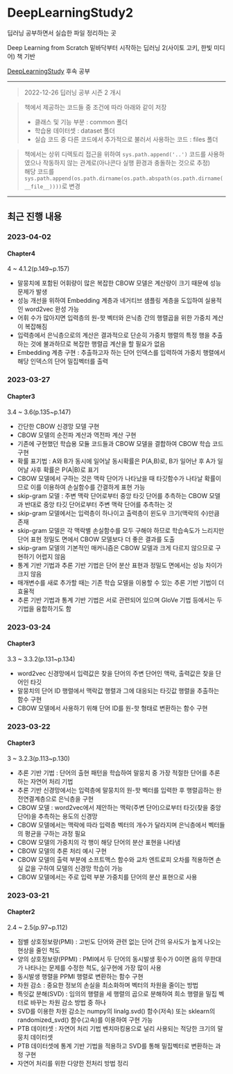 # DeepLearningStudy2

딥러닝 공부하면서 실습한 파일 정리하는 곳

Deep Learning from Scratch 밑바닥부터 시작하는 딥러닝 2(사이토 고키, 한빛 미디어) 책 기반

<a href="https://github.com/hcm1206/DeepLearningStudy">DeepLearningStudy</a> 후속 공부

******
  
> 2022-12-26 딥러닝 공부 시즌 2 개시  
  
  
> 책에서 제공하는 코드들 중 조건에 따라 아래와 같이 저장  
> - 클래스 및 기능 부분 : common 폴더  
> - 학습용 데이터셋 : dataset 폴더  
> - 실습 코드 중 다른 코드에서 추가적으로 불러서 사용하는 코드 : files 폴더  
  
  
> 책에서는 상위 디렉토리 접근을 위하여 ```sys.path.append('..')``` 코드를 사용하였으나 작동하지 않는 관계로(아나콘다 실행 환경과 충돌하는 것으로 추정)  
> 해당 코드를 ```sys.path.append(os.path.dirname(os.path.abspath(os.path.dirname(__file__))))```로 변경  
   
******
  
## 최근 진행 내용

### 2023-04-02
#### Chapter4
4 ~ 4.1.2(p.149~p.157)
- 말뭉치에 포함된 어휘량이 많은 복잡한 CBOW 모델은 계산량이 크기 때문에 성능 문제가 발생
- 성능 개선을 위하여 Embedding 계층과 네거티브 샘플링 계층을 도입하여 실용적인 word2vec 완성 가능
- 어휘 수가 많아지면 입력층의 원-핫 벡터와 은닉층 간의 행렬곱을 위한 가중치 계산이 복잡해짐
- 입력층에서 은닉층으로의 계산은 결과적으로 단순히 가중치 행렬의 특정 행을 추출하는 것에 불과하므로 복잡한 행렬곱 계산을 할 필요가 없음
- Embedding 계층 구현 : 추출하고자 하는 단어 인덱스를 입력하여 가중치 행렬에서 해당 인덱스의 단어 밀집벡터를 출력

### 2023-03-27  
#### Chapter3  
3.4 ~ 3.6(p.135~p.147)
- 간단한 CBOW 신경망 모델 구현  
- CBOW 모델의 순전파 계산과 역전파 계산 구현   
- 기존에 구현했던 학습용 모듈 코드들과 CBOW 모델을 결합하여 CBOW 학습 코드 구현   
- 확률 표기법 : A와 B가 동시에 일어날 동시확률은 P(A,B)로, B가 일어난 후 A가 일어날 사후 확률은 P(A|B)로 표기
- CBOW 모델에서 구하는 것은 맥락 단어가 나타났을 때 타깃함수가 나타날 확률이므로 이를 이용하여 손실함수를 간결하게 표현 가능
- skip-gram 모델 : 주변 맥락 단어로부터 중앙 타깃 단어를 추측하는 CBOW 모델과 반대로 중앙 타깃 단어로부터 주변 맥락 단어를 추측하는 것
- skip-gram 모델에서는 입력층이 하나이고 출력층이 윈도우 크기(맥락의 수)만큼 존재
- skip-gram 모델은 각 맥락별 손실함수를 모두 구해야 하므로 학습속도가 느리지만 단어 표현 정밀도 면에서 CBOW 모델보다 더 좋은 결과를 도출
- skip-gram 모델의 기본적인 매커니즘은 CBOW 모델과 크게 다르지 않으므로 구현하기 어렵지 않음
- 통계 기반 기법과 추론 기반 기법은 단어 분산 표현과 정밀도 면에서는 성능 차이가 크지 않음
- 매개변수를 새로 추가할 때는 기존 학습 모델을 이용할 수 있는 추론 기반 기법이 더 효율적
- 추론 기반 기법과 통계 기반 기법은 서로 관련되어 있으며 GloVe 기법 등에서는 두 기법을 융합하기도 함

### 2023-03-24 
#### Chapter3  
3.3 ~ 3.3.2(p.131~p.134)
- word2vec 신경망에서 입력값은 찾을 단어의 주변 단어인 맥락, 출력값은 찾을 단어인 타깃  
- 말뭉치의 단어 ID 행렬에서 맥락값 행렬과 그에 대응되는 타깃값 행렬을 추출하는 함수 구현   
- CBOW 모델에서 사용하기 위해 단어 ID를 원-핫 형태로 변환하는 함수 구현  
  
### 2023-03-22  
#### Chapter3  
3 ~ 3.2.3(p.113~p.130)
- 추론 기반 기법 : 단어의 출현 패턴을 학습하여 말뭉치 중 가장 적절한 단어를 추론하는 자연어 처리 기법  
- 추론 기반 신경망에서는 입력층에 말뭉치의 원-핫 벡터를 입력한 후 행렬곱하는 완전연결계층으로 은닉층을 구현   
- CBOW 모델 : word2vec에서 제안하는 맥락(주변 단어)으로부터 타깃(찾을 중앙 단어)을 추측하는 용도의 신경망    
- CBOW 모델에서는 맥락에 따라 입력층 벡터의 개수가 달라지며 은닉층에서 벡터들의 평균을 구하는 과정 필요  
- CBOW 모델의 가중치의 각 행이 해당 단어의 분산 표현을 나타냄  
- CBOW 모델의 추론 처리 예시 구현  
- CBOW 모델의 출력 부분에 소프트맥스 함수와 교차 엔트로피 오차를 적용하면 손실 값을 구하여 모델의 신경망 학습이 가능  
- CBOW 모델에서는 주로 입력 부분 가중치를 단어의 분산 표현으로 사용   
  
### 2023-03-21   
#### Chapter2  
2.4 ~ 2.5(p.97~p.112)
- 점별 상호정보량(PMI) : 고빈도 단어와 관련 없는 단어 간의 유사도가 높게 나오는 현상을 줄인 척도  
- 양의 상호정보량(PPMI) : PMI에서 두 단어의 동시발생 횟수가 0이면 음의 무한대가 나타나는 문제를 수정한 척도, 실구현에 가장 많이 사용  
- 동시발생 행렬을 PPMI 행렬로 변환하는 함수 구현
- 차원 감소 : 중요한 정보의 손실을 최소화하며 벡터의 차원을 줄이는 방법
- 특잇값 분해(SVD) : 임의의 행렬을 세 행렬의 곱으로 분해하여 희소 행렬을 밀집 벡터로 바꾸는 차원 감소 방법 중 하나
- SVD를 이용한 차원 감소는 numpy의 linalg.svd() 함수(저속) 또는 sklearn의 randomized_svd() 함수(고속)를 이용하여 구현 가능
- PTB 데이터셋 : 자연어 처리 기법 벤치마킹용으로 널리 사용되는 적당한 크기의 말뭉치 데이터셋
- PTB 데이터셋에 통계 기반 기법을 적용하고 SVD를 통해 밀집벡터로 변환하는 과정 구현 
- 자연어 처리를 위한 다양한 전처리 방법 정리
  

  


  
  

  
  





